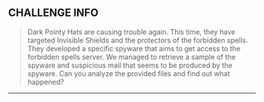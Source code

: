 ## CHALLENGE INFO
> Dark Pointy Hats are causing trouble again. This time, they have targeted Invisible Shields and the protectors of the forbidden spells. They developed a specific spyware that aims to get access to the forbidden spells server. We managed to retrieve a sample of the spyware and suspicious mail that seems to be produced by the spyware. Can you analyze the provided files and find out what happened?

---